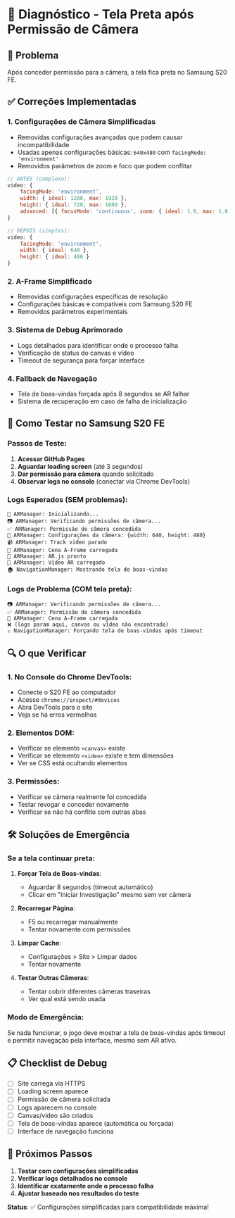# 🔧 Diagnóstico - Tela Preta após Permissão de Câmera

## 🐛 Problema
Após conceder permissão para a câmera, a tela fica preta no Samsung S20 FE.

## ✅ Correções Implementadas

### 1. **Configurações de Câmera Simplificadas**
- Removidas configurações avançadas que podem causar incompatibilidade
- Usadas apenas configurações básicas: `640x480` com `facingMode: 'environment'`
- Removidos parâmetros de zoom e foco que podem conflitar

```javascript
// ANTES (complexo):
video: {
    facingMode: 'environment',
    width: { ideal: 1280, max: 1920 },
    height: { ideal: 720, max: 1080 },
    advanced: [{ focusMode: 'continuous', zoom: { ideal: 1.0, max: 1.0 } }]
}

// DEPOIS (simples):
video: {
    facingMode: 'environment',
    width: { ideal: 640 },
    height: { ideal: 480 }
}
```

### 2. **A-Frame Simplificado**
- Removidas configurações específicas de resolução
- Configurações básicas e compatíveis com Samsung S20 FE
- Removidos parâmetros experimentais

### 3. **Sistema de Debug Aprimorado**
- Logs detalhados para identificar onde o processo falha
- Verificação de status do canvas e vídeo
- Timeout de segurança para forçar interface

### 4. **Fallback de Navegação**
- Tela de boas-vindas forçada após 8 segundos se AR falhar
- Sistema de recuperação em caso de falha de inicialização

## 🧪 Como Testar no Samsung S20 FE

### **Passos de Teste:**

1. **Acessar GitHub Pages**
2. **Aguardar loading screen** (até 3 segundos)
3. **Dar permissão para câmera** quando solicitado
4. **Observar logs no console** (conectar via Chrome DevTools)

### **Logs Esperados (SEM problemas):**
```
🎯 ARManager: Inicializando...
📷 ARManager: Verificando permissões de câmera...
✅ ARManager: Permissão de câmera concedida
📸 ARManager: Configurações da câmera: {width: 640, height: 480}
📹 ARManager: Track video parado
📱 ARManager: Cena A-Frame carregada
🎯 ARManager: AR.js pronto
🎥 ARManager: Vídeo AR carregado
🏠 NavigationManager: Mostrando tela de boas-vindas
```

### **Logs de Problema (COM tela preta):**
```
📷 ARManager: Verificando permissões de câmera...
✅ ARManager: Permissão de câmera concedida
📱 ARManager: Cena A-Frame carregada
❌ (logs param aqui, canvas ou vídeo não encontrado)
⚠️ NavigationManager: Forçando tela de boas-vindas após timeout
```

## 🔍 O que Verificar

### **1. No Console do Chrome DevTools:**
- Conecte o S20 FE ao computador
- Acesse `chrome://inspect/#devices`
- Abra DevTools para o site
- Veja se há erros vermelhos

### **2. Elementos DOM:**
- Verificar se elemento `<canvas>` existe
- Verificar se elemento `<video>` existe e tem dimensões
- Ver se CSS está ocultando elementos

### **3. Permissões:**
- Verificar se câmera realmente foi concedida
- Testar revogar e conceder novamente
- Verificar se não há conflito com outras abas

## 🛠️ Soluções de Emergência

### **Se a tela continuar preta:**

1. **Forçar Tela de Boas-vindas**:
   - Aguardar 8 segundos (timeout automático)
   - Clicar em "Iniciar Investigação" mesmo sem ver câmera

2. **Recarregar Página**:
   - F5 ou recarregar manualmente
   - Tentar novamente com permissões

3. **Limpar Cache**:
   - Configurações > Site > Limpar dados
   - Tentar novamente

4. **Testar Outras Câmeras**:
   - Tentar cobrir diferentes câmeras traseiras
   - Ver qual está sendo usada

### **Modo de Emergência:**
Se nada funcionar, o jogo deve mostrar a tela de boas-vindas após timeout e permitir navegação pela interface, mesmo sem AR ativo.

## 📋 Checklist de Debug

- [ ] Site carrega via HTTPS
- [ ] Loading screen aparece
- [ ] Permissão de câmera solicitada
- [ ] Logs aparecem no console
- [ ] Canvas/vídeo são criados
- [ ] Tela de boas-vindas aparece (automática ou forçada)
- [ ] Interface de navegação funciona

## 🚨 Próximos Passos

1. **Testar com configurações simplificadas**
2. **Verificar logs detalhados no console**
3. **Identificar exatamente onde o processo falha**
4. **Ajustar baseado nos resultados do teste**

**Status**: ✅ Configurações simplificadas para compatibilidade máxima!